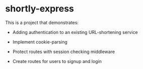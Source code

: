 # shortly-express
This is a project that demonstrates:

- Adding authentication to an existing URL-shortening service

 - Implement cookie-parsing
 - Protect routes with session checking middleware
 - Create routes for users to signup and login